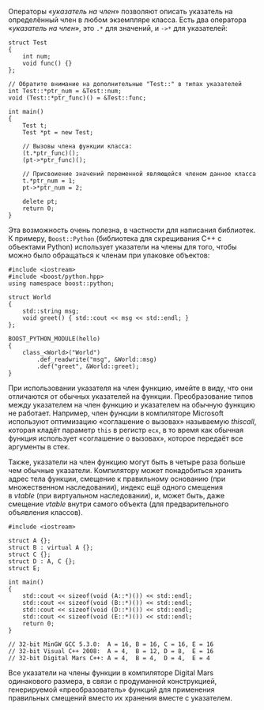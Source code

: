 Операторы «_указатель на член_» позволяют описать указатель на определённый член в любом экземпляре класса. Есть два оператора «_указатель на член_», это `.*` для значений, и `->*` для указателей:

```С++
struct Test
{
    int num;
    void func() {}
};

// Обратите внимание на дополнительные "Test::" в типах указателей
int Test::*ptr_num = &Test::num;
void (Test::*ptr_func)() = &Test::func;

int main()
{
    Test t;
    Test *pt = new Test;

    // Вызовы члена функции класса:
    (t.*ptr_func)();
    (pt->*ptr_func)();

    // Присвоиение значений переменной являющейся членом данное класса
    t.*ptr_num = 1;
    pt->*ptr_num = 2;

    delete pt;
    return 0;
}
```
Эта возможность очень полезна, в частности для написания библиотек. К примеру, `Boost::Python` (библиотека для скрещивания C++ с объектами Python) использует указатели на члены для того, чтобы можно было обращаться к членам при упаковке объектов:
```С++
#include <iostream>
#include <boost/python.hpp>
using namespace boost::python;

struct World
{
    std::string msg;
    void greet() { std::cout << msg << std::endl; }
};

BOOST_PYTHON_MODULE(hello)
{
    class_<World>("World")
        .def_readwrite("msg", &World::msg)
        .def("greet", &World::greet);
}
```

При использовании указателя на член функцию, имейте в виду, что они отличаются от обычных указателей на функции. Преобразование типов между указателем на член функцию и указателем на обычную функцию не работает. Например, член функции в компиляторе Microsoft используют оптимизацию «соглашение о вызовах» называемую _thiscall_, которая кладёт параметр `this` в регистр `ecx`, в то время как обычная функция использует «соглашение о вызовах», которое передаёт все аргументы в стек.

Также, указатели на член функцию могут быть в четыре раза больше чем обычные указатели. Компилятору может понадобиться хранить адрес тела функции, смещение к правильному основанию (при множественном наследовании), индекс ещё одного смещения в _vtable_ (при виртуальном наследовании), и, может быть, даже смещение _vtable_ внутри самого объекта (для предварительного объявления классов).
```
#include <iostream>

struct A {};
struct B : virtual A {};
struct C {};
struct D : A, C {};
struct E;

int main()
{
    std::cout << sizeof(void (A::*)()) << std::endl;
    std::cout << sizeof(void (B::*)()) << std::endl;
    std::cout << sizeof(void (D::*)()) << std::endl;
    std::cout << sizeof(void (E::*)()) << std::endl;
    return 0;
}

// 32-bit MinGW GCC 5.3.0:  A = 16, B = 16, C = 16, E = 16
// 32-bit Visual C++ 2008:  A = 4,  B = 12, D = 8,  E = 16
// 32-bit Digital Mars C++: A = 4,  B = 4,  D = 4,  E = 4
```

Все указатели на члены функции в компиляторе Digital Mars одинакового размера, в связи с продуманной конструкцией, генерируемой «преобразователь» функций для применения правильных смещений вместо их хранения вместе с указателем.